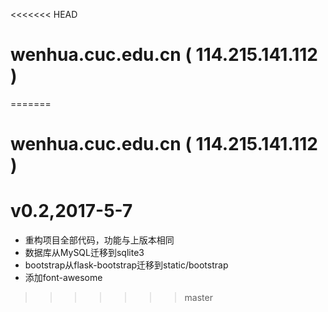 <<<<<<< HEAD
# wenhua.cuc.edu.cn ( 114.215.141.112 )
=======
# wenhua.cuc.edu.cn ( 114.215.141.112 )

# v0.2,2017-5-7
* 重构项目全部代码，功能与上版本相同
* 数据库从MySQL迁移到sqlite3
* bootstrap从flask-bootstrap迁移到static/bootstrap
* 添加font-awesome
>>>>>>> master
